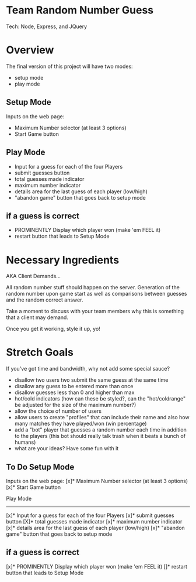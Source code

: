 Team Random Number Guess
========================

Tech: Node, Express, and JQuery

Overview
========
The final version of this project will have two modes:
* setup mode
* play mode

Setup Mode
----------
Inputs on the web page:
* Maximum Number selector (at least 3 options)
* Start Game button

Play Mode
---------
* Input for a guess for each of the four Players
* submit guesses button
* total guesses made indicator
* maximum number indicator
* details area for the last guess of each player (low/high)
* "abandon game" button that goes back to setup mode

if a guess is correct
---------------------
* PROMINENTLY Display which player won (make 'em FEEL it)
* restart button that leads to Setup Mode

Necessary Ingredients
=====================
AKA Client Demands...

All random number stuff should happen on the server. Generation of the random number upon game start as well as comparisons between guesses and the random correct answer.

Take a moment to discuss with your team members why this is something that a client may demand.  

Once you get it working, style it up, yo!


Stretch Goals
=============
If you've got time and bandwidth, why not add some special sauce?


* disallow two users two submit the same guess at the same time
* disallow any guess to be entered more than once
* disallow guesses less than 0 and higher than max
* hot/cold indicators (how can these be styled?, can the "hot/coldrange" be adjusted for the size of the maximum number?)
* allow the choice of number of users
* allow users to create "profiles" that can include their name and also how many matches they have played/won (win percentage)
* add a "bot" player that guesses a random number each time in addition to the players (this bot should really talk trash when it beats a bunch of humans)
* what are your ideas? Have some fun with it


To Do
Setup Mode
----------
Inputs on the web page:
[x]* Maximum Number selector (at least 3 options)
[x]* Start Game button

Play Mode
--------  -
[x]* Input for a guess for each of the four Players
[x]* submit guesses button
[X]* total guesses made indicator
[x]* maximum number indicator
[x]* details area for the last guess of each player (low/high)
[x]* "abandon game" button that goes back to setup mode



if a guess is correct
---------------------
[x]* PROMINENTLY Display which player won (make 'em FEEL it)
[]* restart button that leads to Setup Mode

